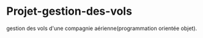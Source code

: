 # Projet-gestion-des-vols
 gestion des vols d'une compagnie aérienne(programmation orientée objet).

